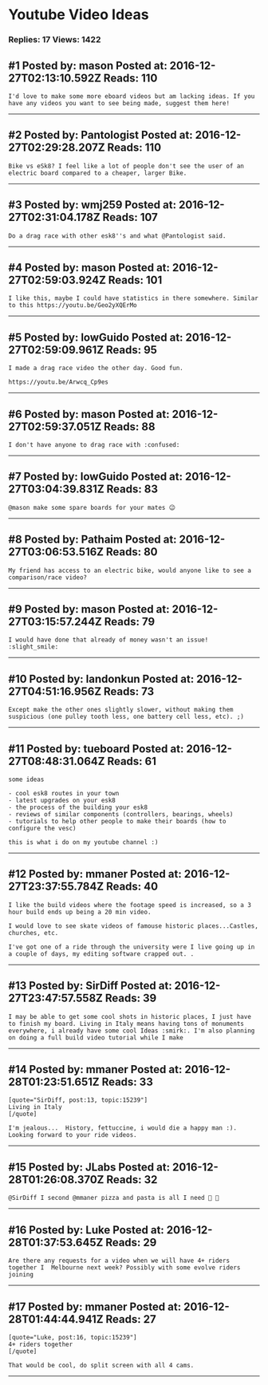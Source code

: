# Youtube Video Ideas

### Replies: 17 Views: 1422

## \#1 Posted by: mason Posted at: 2016-12-27T02:13:10.592Z Reads: 110

```
I'd love to make some more eboard videos but am lacking ideas. If you have any videos you want to see being made, suggest them here!
```

---
## \#2 Posted by: Pantologist Posted at: 2016-12-27T02:29:28.207Z Reads: 110

```
Bike vs eSk8? I feel like a lot of people don't see the user of an electric board compared to a cheaper, larger Bike.
```

---
## \#3 Posted by: wmj259 Posted at: 2016-12-27T02:31:04.178Z Reads: 107

```
Do a drag race with other esk8''s and what @Pantologist said.
```

---
## \#4 Posted by: mason Posted at: 2016-12-27T02:59:03.924Z Reads: 101

```
I like this, maybe I could have statistics in there somewhere. Similar to this https://youtu.be/Geo2yXQErMo
```

---
## \#5 Posted by: lowGuido Posted at: 2016-12-27T02:59:09.961Z Reads: 95

```
I made a drag race video the other day. Good fun. 

https://youtu.be/Arwcq_Cp9es
```

---
## \#6 Posted by: mason Posted at: 2016-12-27T02:59:37.051Z Reads: 88

```
I don't have anyone to drag race with :confused:
```

---
## \#7 Posted by: lowGuido Posted at: 2016-12-27T03:04:39.831Z Reads: 83

```
@mason make some spare boards for your mates 😉
```

---
## \#8 Posted by: Pathaim Posted at: 2016-12-27T03:06:53.516Z Reads: 80

```
My friend has access to an electric bike, would anyone like to see a comparison/race video?
```

---
## \#9 Posted by: mason Posted at: 2016-12-27T03:15:57.244Z Reads: 79

```
I would have done that already of money wasn't an issue! :slight_smile:
```

---
## \#10 Posted by: landonkun Posted at: 2016-12-27T04:51:16.956Z Reads: 73

```
Except make the other ones slightly slower, without making them suspicious (one pulley tooth less, one battery cell less, etc). ;)
```

---
## \#11 Posted by: tueboard Posted at: 2016-12-27T08:48:31.064Z Reads: 61

```
some ideas

- cool esk8 routes in your town
- latest upgrades on your esk8
- the process of the building your esk8
- reviews of similar components (controllers, bearings, wheels)
- tutorials to help other people to make their boards (how to configure the vesc)

this is what i do on my youtube channel :)
```

---
## \#12 Posted by: mmaner Posted at: 2016-12-27T23:37:55.784Z Reads: 40

```
I like the build videos where the footage speed is increased, so a 3 hour build ends up being a 20 min video.

I would love to see skate videos of famouse historic places...Castles, churches, etc.

I've got one of a ride through the university were I live going up in a couple of days, my editing software crapped out. .
```

---
## \#13 Posted by: SirDiff Posted at: 2016-12-27T23:47:57.558Z Reads: 39

```
I may be able to get some cool shots in historic places, I just have to finish my board. Living in Italy means having tons of monuments everywhere, i already have some cool Ideas :smirk:. I'm also planning on doing a full build video tutorial while I make
```

---
## \#14 Posted by: mmaner Posted at: 2016-12-28T01:23:51.651Z Reads: 33

```
[quote="SirDiff, post:13, topic:15239"]
Living in Italy
[/quote]

I'm jealous...  History, fettuccine, i would die a happy man :).  Looking forward to your ride videos.
```

---
## \#15 Posted by: JLabs Posted at: 2016-12-28T01:26:08.370Z Reads: 32

```
@SirDiff I second @mmaner pizza and pasta is all I need 🍕 🍝
```

---
## \#16 Posted by: Luke Posted at: 2016-12-28T01:37:53.645Z Reads: 29

```
Are there any requests for a video when we will have 4+ riders together I  Melbourne next week? Possibly with some evolve riders joining
```

---
## \#17 Posted by: mmaner Posted at: 2016-12-28T01:44:44.941Z Reads: 27

```
[quote="Luke, post:16, topic:15239"]
4+ riders together
[/quote]

That would be cool, do split screen with all 4 cams.
```

---
